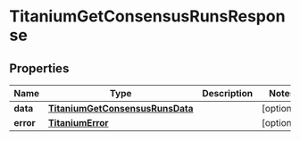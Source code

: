 

# TitaniumGetConsensusRunsResponse


## Properties

| Name | Type | Description | Notes |
|------------ | ------------- | ------------- | -------------|
|**data** | [**TitaniumGetConsensusRunsData**](TitaniumGetConsensusRunsData.md) |  |  [optional] |
|**error** | [**TitaniumError**](TitaniumError.md) |  |  [optional] |



